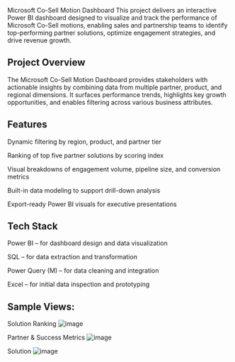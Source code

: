 Microsoft Co-Sell Motion Dashboard
This project delivers an interactive Power BI dashboard designed to visualize and track the performance of Microsoft Co-Sell motions, enabling sales and partnership teams to identify top-performing partner solutions, optimize engagement strategies, and drive revenue growth.

## Project Overview  
The Microsoft Co-Sell Motion Dashboard provides stakeholders with actionable insights by combining data from multiple partner, product, and regional dimensions. It surfaces performance trends, highlights key growth opportunities, and enables filtering across various business attributes.

## Features
Dynamic filtering by region, product, and partner tier

Ranking of top five partner solutions by scoring index

Visual breakdowns of engagement volume, pipeline size, and conversion metrics

Built-in data modeling to support drill-down analysis

Export-ready Power BI visuals for executive presentations

## Tech Stack
Power BI – for dashboard design and data visualization

SQL – for data extraction and transformation

Power Query (M) – for data cleaning and integration

Excel – for initial data inspection and prototyping

## Sample Views:

Solution Ranking
![image](https://github.com/user-attachments/assets/54d9a982-479e-4205-a298-ee593a7a2a5e)

Partner & Success Metrics
![image](https://github.com/user-attachments/assets/b2e7e69f-f168-4526-9600-a162a586b89b)

Solution
![image](https://github.com/user-attachments/assets/0b37206d-d91f-44a8-af42-373983400e2e)



